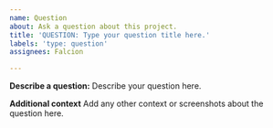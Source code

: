 ```yaml
---
name: Question
about: Ask a question about this project.
title: 'QUESTION: Type your question title here.'
labels: 'type: question'
assignees: Falcion

---
```


**Describe a question:**
Describe your question here.

**Additional context**
Add any other context or screenshots about the question here.
